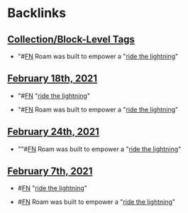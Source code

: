 
# Backlinks
## [Collection/Block-Level Tags](<Collection/Block-Level Tags.md>)
- "#[FN](<FN.md>) Roam was built to empower a "[ride the lightning](<ride the lightning.md>)"

## [February 18th, 2021](<February 18th, 2021.md>)
- "#[FN](<FN.md>) "[ride the lightning](<ride the lightning.md>)"

- "#[FN](<FN.md>) Roam was built to empower a "[ride the lightning](<ride the lightning.md>)"

## [February 24th, 2021](<February 24th, 2021.md>)
- ""#[FN](<FN.md>) Roam was built to empower a "[ride the lightning](<ride the lightning.md>)"

## [February 7th, 2021](<February 7th, 2021.md>)
- #[FN](<FN.md>) "[ride the lightning](<ride the lightning.md>)"

- #[FN](<FN.md>) Roam was built to empower a "[ride the lightning](<ride the lightning.md>)"


